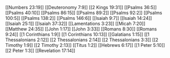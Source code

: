 [[Numbers 23:19]]
[[Deuteronomy 7:9]]
[[2 Kings 19:31]]
[[Psalms 36:5]]
[[Psalms 40:10]]
[[Psalms 86:15]]
[[Psalms 89:2]]
[[Psalms 92:2]]
[[Psalms 100:5]]
[[Psalms 138:2]]
[[Psalms 146:6]]
[[Isaiah 9:7]]
[[Isaiah 14:24]]
[[Isaiah 25:1]]
[[Isaiah 37:32]]
[[Lamentations 3:23]]
[[Micah 7:20]]
[[Matthew 24:35]]
[[John 1:17]]
[[John 3:33]]
[[Romans 8:30]]
[[Romans 9:24]]
[[1 Corinthians 1:9]]
[[1 Corinthians 10:13]]
[[Galatians 1:15]]
[[1 Thessalonians 2:12]]
[[2 Thessalonians 2:14]]
[[2 Thessalonians 3:3]]
[[2 Timothy 1:9]]
[[2 Timothy 2:13]]
[[Titus 1:2]]
[[Hebrews 6:17]]
[[1 Peter 5:10]]
[[2 Peter 1:3]]
[[Revelation 17:14]]
